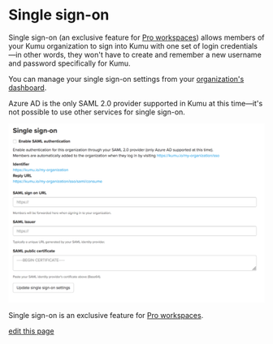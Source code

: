 # Single sign-on

Single sign-on (an exclusive feature for [Pro workspaces](/guides/pro-workspaces.html)) allows members of your Kumu organization to sign into Kumu with one set of login credentials—in other words, they won't have to create and remember a new username and password specifically for Kumu.

You can manage your single sign-on settings from your [organization's dashboard](/overview/dashboard.html#organization-dashboard).

<p class="alert alert-warning">
  Azure AD is the only SAML 2.0 provider supported in Kumu at this time—it's not possible to use other services for single sign-on.
</p>

![single sign-on settings](/images/single-sign-on-settings.png)

<p class="alert alert-info">
  Single sign-on is an exclusive feature for <a class="alert-link" href="/guides/pro-workspaces\.html">Pro workspaces</a>.
</p>

<span class="edit-link"><a href="https://github.com/kumu/docs/blob/master/guides/single-sign-on.md" target="_blank"><i class="fa fa-github"></i> edit this page</a></span>
